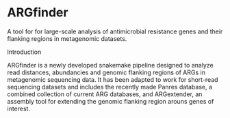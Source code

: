 # ARGfinder
A tool for for large-scale analysis of antimicrobial resistance genes and their flanking regions in metagenomic datasets.

Introduction

ARGfinder is a newly developed snakemake pipeline designed to analyze read distances, abundancies and genomic flanking regions of ARGs in metagenomic sequencing data. It has been adapted to work for short-read sequencing datasets and includes the recently made Panres database, a combined collection of current ARG databases, and ARGextender, an assembly tool for extending the genomic flanking region arouns genes of interest.
